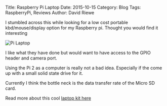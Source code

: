 Title: Raspberry Pi Laptop
Date: 2015-10-15
Category: Blog
Tags: RaspberryPi, Reviews
Author: David Riewe

I stumbled across this while looking for a low cost portable kbd/mouse/display option for my Raspberry pi.  Thought you would find it interesting

![Pi Laptop](/images/pi-top-green-top.jpg)

I like what they have done but would want to have access to the GPIO header and camera port.

Using the Pi 2 as a computer is really not a bad idea.  Especially if the come up with a small solid state drive for it.

Currently I think the bottle neck is the data transfer rate of the Micro SD card.

Read more about this cool [laptop kit here](https://www.amazon.com/gp/product/B01AO8ICXE/ref=as_li_tl?ie=UTF8&camp=1789&creative=9325&creativeASIN=B01AO8ICXE&linkCode=as2&tag=teammilleniumonl&linkId=e25d5e3e4697b93639e1eff9d41fefd0)